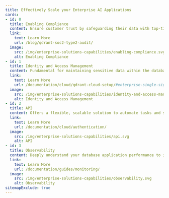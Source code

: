 ```yaml
---
title: Effectively Scale your Enterprise AI Applications
cards:
- id: 0
  title: Enabling Compliance
  content: Ensure customer trust by safeguarding their data with top-tier security measures.<br><br>We provide SOC2 Type 2 Certification, Hybrid Cloud deployments for highly regulated environments, and Private Cloud options to give you complete control and ensure data sovereignty.
  link:
    text: Learn More
    url: /blog/qdrant-soc2-type2-audit/
  image:
    src: /img/enterprise-solutions-capabilities/enabling-compliance.svg
    alt: Enabling Compliance
- id: 1
  title: Identity and Access Management
  content: Fundamental for maintaining sensitive data within the database. We offer Enterprise SSO, Cloud RBAC, and Database API Keys with RBAC.
  link:
    text: Learn More
    url: /documentation/cloud/qdrant-cloud-setup/#enterprise-single-sign-on-sso
  image:
    src: /img/enterprise-solutions-capabilities/identity-and-access-management.svg
    alt: Identity and Access Management
- id: 2
  title: API
  content: Offers a flexible, scalable solution to automate tasks and seamlessly integrate our database into custom applications.
  link:
    text: Learn More
    url: /documentation/cloud/authentication/
  image:
    src: /img/enterprise-solutions-capabilities/api.svg
    alt: API
- id: 3
  title: Observability
  content: Deeply understand your database application performance to identify and resolve issues effectively.
  link:
    text: Learn More
    url: /documentation/guides/monitoring/
  image:
    src: /img/enterprise-solutions-capabilities/observability.svg
    alt: Observability
sitemapExclude: true
---
```

